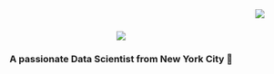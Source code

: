 <!--
**Dre1896/Dre1896** is a ✨ _special_ ✨ repository because its `README.md` (this file) appears on your GitHub profile.

Here are some ideas to get you started:

- 🔭 I’m currently working on ...
- 🌱 I’m currently learning ...
- 👯 I’m looking to collaborate on ...
- 🤔 I’m looking for help with ...
- 💬 Ask me about ...
- 📫 How to reach me: ...
- 😄 Pronouns: ...
- ⚡ Fun fact: ...
-->

<img align="right" src="https://visitor.badge.labi.icu/badge?page_id=Dre1896.Dre1896" />

<h1 align = "center">
    <img src = "https://readme-typgin-svg.herokuapp.com/?font=Righteous&size=35&center=true&vCenter=true&width=500&height=70&duration=4000&lines=Hi+There!👋;+I'm+Tolu+Olatunbosun!;" />

<h3 align = "center"> A passionate Data Scientist from New York City 🗽</h3>
